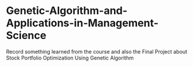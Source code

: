 # Genetic-Algorithm-and-Applications-in-Management-Science
Record something  learned from the course and also the Final Project about Stock Portfolio Optimization Using Genetic Algorithm 
